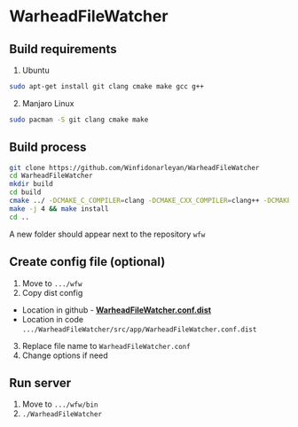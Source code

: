 # WarheadFileWatcher

## Build requirements

1. Ubuntu

```sh
sudo apt-get install git clang cmake make gcc g++
```

2. Manjaro Linux

```sh
sudo pacman -S git clang cmake make
```

## Build process

```sh
git clone https://github.com/Winfidonarleyan/WarheadFileWatcher
cd WarheadFileWatcher
mkdir build
cd build
cmake ../ -DCMAKE_C_COMPILER=clang -DCMAKE_CXX_COMPILER=clang++ -DCMAKE_INSTALL_PREFIX=../../wfw
make -j 4 && make install
cd ..
```

A new folder should appear next to the repository `wfw`

## Create config file (optional)
1. Move to `.../wfw`
2. Copy dist config
* Location in github - **[WarheadFileWatcher.conf.dist](https://github.com/Winfidonarleyan/WarheadFileWatcher/blob/master/src/app/WarheadFileWatcher.conf.dist)**
* Location in code `.../WarheadFileWatcher/src/app/WarheadFileWatcher.conf.dist`
3. Replace file name to `WarheadFileWatcher.conf`
4. Change options if need

## Run server
1. Move to `.../wfw/bin`
2. `./WarheadFileWatcher`
